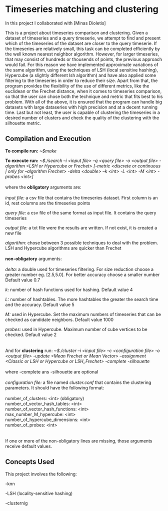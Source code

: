 # Timeseries matching and clustering

In this project I collaborated with [Minas Dioletis] 

This is a project about timeseries comparison and clustering. Given a dataset of timeseries and a query timeserie, we attempt to find and present which of the timeseries of the dataset are closer to the query timeserie. If the timeseries are relatively small, this task can be completed efficiently by the well known nearest neighbor algorithm. However, for larger timeseries, that may consist of hundreds or thousends of points, the previous approach would fail. For this reason we have implemented approximate variations of the same algorithm, using the techniques of LSH (local sensitive hashing), Hypercube (a slightly different lsh algorithm) and have also applied some filtering to the timeseries in order to reduce their size. Apart from that, the program provides the flexibility of the use of different metrics, like the euclidean or the Frechet distance, when it comes to timeseries comparison, so that the user can chose both the technique and metric that fits best to his problem. With all of the above, it is ensured that the program can handle big datasets with large dataseries with high precision and at a decent running time. Last but not least, the user is capable of clustering the timeseries in a desired number of clusters and check the quality of the clustering with the silhouette metric. 

## Compilation and Execution
**To compile run:** *~$make*


**To execute run:** *~$./search –i \<input file\> –q \<query file\> -ο \<output file\> -algorithm \<LSH or Hypercube or Frechet\> [-metric <discrete or continuous | only for –algorithm Frechet\> -delta \<double\> –k \<int\> -L \<int\> -M \<int\> -probes \<int\>]*
<br><br>
where the **obligatory** arguments are:
<br><br>
*input file:* a csv file that contains the timeseries dataset. First column is an id, rest columns are the timeseries points

*query file:* a csv file of the same format as input file. It contains the query timeseries

*output file:* a txt file were the results are written. If not exist, it is created a new file

*algorithm:* chose between 3 possible techniques to deal with the problem. LSH and Hypercube algorithms are quicker than Frechet
<br><br>
**non-obligatory** arguments:
<br><br>
*delta:* a double used for timeseries filtering. For size reduction choose a greater number eg. [2.5,5.0]. For better accuracy choose a smaller number
Default value 0.7

*k:* number of hash functions used for hashing. Default value 4

*L:* number of hashtables. The more hashtables the greater the search time and the accuracy. Default value 5

*M:* used in Hypercube. Set the maximum numbers of timeseries that can be checked as candidate neighbors. Default value 1000

*probes:* used in Hypercube. Maximum number of cube vertices to be checked. Default value 2
<br><br><br>
And for **clustering** run: *~$./cluster –i \<input file\> –c \<configuration file\> -o \<output file\> -update \<Mean
Frechet or Mean Vector\> –assignment \<Classic or LSH or Hypercube or LSH_Frechet\>
-complete -silhouette*
<br><br>
where -complete ans -silhouette are optional
<br><br>
*configuration file:* a file named *cluster.conf* that contains the clustering parameters. It should have the following format:
<br><br>
number_of_clusters: \<int\> (obligatory)<br>
number_of_vector_hash_tables: \<int\><br>
number_of_vector_hash_functions: \<int\><br>
max_number_M_hypercube: \<int\><br>
number_of_hypercube_dimensions: \<int\><br>
number_of_probes: \<int\><br>
<br><br>
If one or more of the non-obligatory lines are missing, those arguments receive default values.



## Concepts Used

This project involves the following:

-knn 

-LSH (locality-sensitive hashing)

-clusternig

